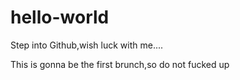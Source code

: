 # hello-world
Step into Github,wish luck with me....

This is gonna be the first brunch,so do not fucked up
